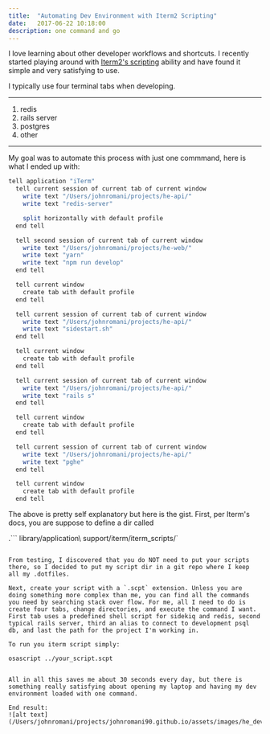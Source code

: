 ```yaml
---
title:  "Automating Dev Environment with Iterm2 Scripting"
date:   2017-06-22 10:18:00
description: one command and go
---
```

I love learning about other developer workflows and shortcuts. I recently started playing around with [Iterm2's scripting](https://www.iterm2.com/documentation-scripting.html) ability and have found it simple and very satisfying to use.

I typically use four terminal tabs when developing.

***

1. redis
2. rails server
3. postgres
4. other

***

My goal was to automate this process with just one commmand, here is what I ended up with:

```bash
tell application "iTerm"
  tell current session of current tab of current window
    write text "/Users/johnromani/projects/he-api/"
    write text "redis-server"

    split horizontally with default profile
  end tell

  tell second session of current tab of current window
    write text "/Users/johnromani/projects/he-web/"
    write text "yarn"
    write text "npm run develop"
  end tell

  tell current window
    create tab with default profile
  end tell

  tell current session of current tab of current window
    write text "/Users/johnromani/projects/he-api/"
    write text "sidestart.sh"
  end tell

  tell current window
    create tab with default profile
  end tell

  tell current session of current tab of current window
    write text "/Users/johnromani/projects/he-api/"
    write text "rails s"
  end tell

  tell current window
    create tab with default profile
  end tell

  tell current session of current tab of current window
    write text "/Users/johnromani/projects/he-api/"
    write text "pghe"
  end tell

  tell current window
    create tab with default profile
  end tell

```

The above is pretty self explanatory but here is the gist. First, per Iterm's docs, you are suppose to define a dir called

.```
   library/application\ support/iterm/iterm_scripts/`
```

From testing, I discovered that you do NOT need to put your scripts there, so I decided to put my script dir in a git repo where I keep all my .dotfiles.

Next, create your script with a `.scpt` extension. Unless you are doing something more complex than me, you can find all the commands you need by searching stack over flow. For me, all I need to do is create four tabs, change directories, and execute the command I want. First tab uses a predefined shell script for sidekiq and redis, second typical rails server, third an alias to connect to development psql db, and last the path for the project I'm working in.

To run you iterm script simply:

```
    osascript ../your_script.scpt
```

All in all this saves me about 30 seconds every day, but there is something really satisfying about opening my laptop and having my dev environment loaded with one command.

End result:
![alt text](/Users/johnromani/projects/johnromani90.github.io/assets/images/he_dev.gif)
